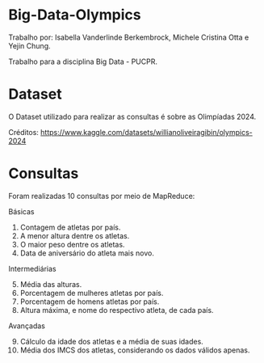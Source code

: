 # Big-Data-Olympics

Trabalho por: Isabella Vanderlinde Berkembrock, Michele Cristina Otta e Yejin Chung.


Trabalho para a disciplina Big Data - PUCPR.

# Dataset
O Dataset utilizado para realizar as consultas é sobre as Olimpíadas 2024. 


Créditos: https://www.kaggle.com/datasets/willianoliveiragibin/olympics-2024

# Consultas
Foram realizadas 10 consultas por meio de MapReduce:

Básicas
1) Contagem de atletas por país.
2) A menor altura dentre os atletas.
3) O maior peso dentre os atletas.
4) Data de aniversário do atleta mais novo.


Intermediárias


5) Média das alturas.
6) Porcentagem de mulheres atletas por país.
7) Porcentagem de homens atletas por país.
8) Altura máxima, e nome do respectivo atleta, de cada país.


Avançadas


9) Cálculo da idade dos atletas e a média de suas idades.
10) Média dos IMCS dos atletas, considerando os dados válidos apenas.

